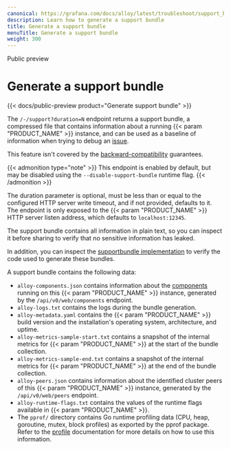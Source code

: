 ```yaml
---
canonical: https://grafana.com/docs/alloy/latest/troubleshoot/support_bundle/
description: Learn how to generate a support bundle
title: Generate a support bundle
menuTitle: Generate a support bundle
weight: 300
---
```


<span class="badge docs-labels__stage docs-labels__item">Public preview</span>

# Generate a support bundle

{{< docs/public-preview product="Generate support bundle" >}}

The `/-/support?duration=N` endpoint returns a support bundle, a compressed file that contains information
about a running {{< param "PRODUCT_NAME" >}} instance, and can be used as a baseline of information when trying
to debug an [issue][alloy-repo].

This feature isn't covered by the [backward-compatibility][backward-compatibility] guarantees.

{{< admonition type="note" >}}
This endpoint is enabled by default, but may be disabled using the `--disable-support-bundle` runtime flag.
{{< /admonition >}}

The duration parameter is optional, must be less than or equal to the
configured HTTP server write timeout, and if not provided, defaults to it.
The endpoint is only exposed to the {{< param "PRODUCT_NAME" >}} HTTP server listen address, which
defaults to `localhost:12345`.

The support bundle contains all information in plain text, so you can
inspect it before sharing to verify that no sensitive information has leaked.

In addition, you can inspect the [supportbundle implementation](https://github.com/grafana/alloy/tree/internal/service/http/supportbundle.go)
to verify the code used to generate these bundles.

A support bundle contains the following data:

* `alloy-components.json` contains information about the [components][components] running on this {{< param "PRODUCT_NAME" >}} instance, generated by the `/api/v0/web/components` endpoint.
* `alloy-logs.txt` contains the logs during the bundle generation.
* `alloy-metadata.yaml` contains the {{< param "PRODUCT_NAME" >}} build version and the installation's operating system, architecture, and uptime.
* `alloy-metrics-sample-start.txt` contains a snapshot of the internal metrics for {{< param "PRODUCT_NAME" >}} at the start of the bundle collection.
* `alloy-metrics-sample-end.txt` contains a snapshot of the internal metrics for {{< param "PRODUCT_NAME" >}} at the end of the bundle collection.
* `alloy-peers.json` contains information about the identified cluster peers of this {{< param "PRODUCT_NAME" >}} instance, generated by the `/api/v0/web/peers` endpoint.
* `alloy-runtime-flags.txt` contains the values of the runtime flags available in {{< param "PRODUCT_NAME" >}}.
* The `pprof/` directory contains Go runtime profiling data (CPU, heap, goroutine, mutex, block profiles) as exported by the pprof package.
Refer to the [profile][profile] documentation for more details on how to use this information.

[profile]: ../profile
[components]: ../../get-started/components/
[alloy-repo]: https://github.com/grafana/alloy/issues
[backward-compatibility]: ../../introduction/backward-compatibility
